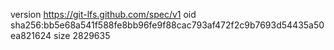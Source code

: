 version https://git-lfs.github.com/spec/v1
oid sha256:bb5e68a541f588fe8bb96fe9f88cac793af472f2c9b7693d54435a50ea821624
size 2829635
